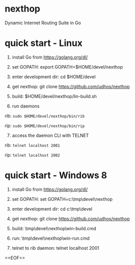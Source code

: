 nexthop
=======

Dynamic Internet Routing Suite in Go

quick start - Linux
===================

1. install Go from https://golang.org/dl/

2. set GOPATH: export GOPATH=$HOME/devel/nexthop

3. enter development dir: cd $HOME/devel

4. get nexthop: git clone https://github.com/udhos/nexthop

5. build: $HOME/devel/nexthop/lin-build.sh

6. run daemons

rib: `sudo $HOME/devel/nexthop/bin/rib`

rip: `sudo $HOME/devel/nexthop/bin/rip`

7. access the daemon CLI with TELNET

rib: `telnet localhost 2001`

rip: `telnet localhost 2002`

quick start - Windows 8
=======================

1. install Go from https://golang.org/dl/

2. set GOPATH: set GOPATH=c:\tmp\devel\nexthop

3. enter development dir: cd c:\tmp\devel

4. get nexthop: git clone https://github.com/udhos/nexthop

5. build: \tmp\devel\nexthop\win-build.cmd

6. run: \tmp\devel\nexthop\win-run.cmd

7. telnet to rib daemon: telnet localhost 2001

==EOF==
